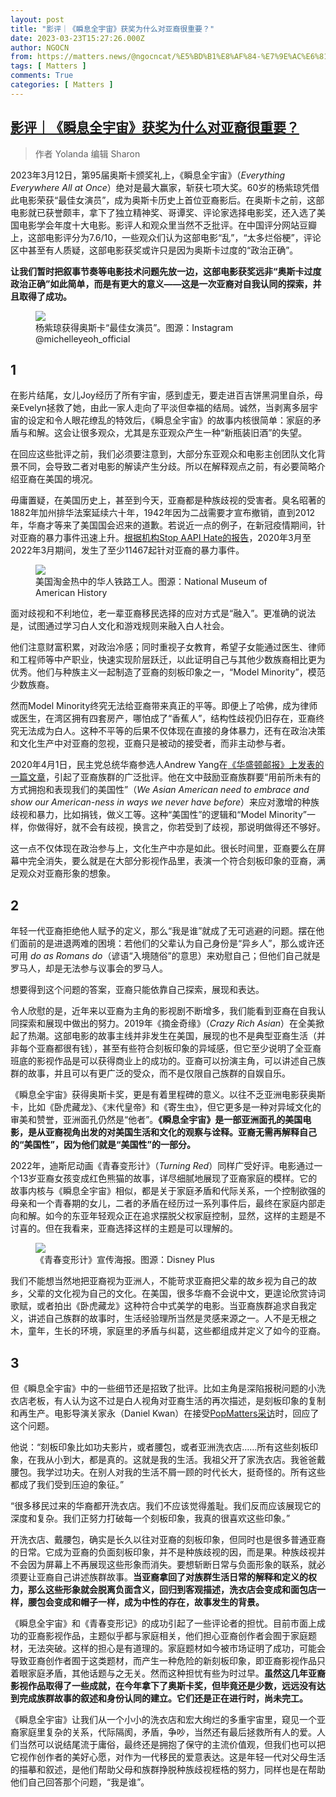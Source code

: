 ```yaml
---
layout: post
title: "影评｜《瞬息全宇宙》获奖为什么对亚裔很重要？"
date: 2023-03-23T15:27:26.000Z
author: NGOCN
from: https://matters.news/@ngocncat/%E5%BD%B1%E8%AF%84-%E7%9E%AC%E6%81%AF%E5%85%A8%E5%AE%87%E5%AE%99-%E8%8E%B7%E5%A5%96%E4%B8%BA%E4%BB%80%E4%B9%88%E5%AF%B9%E4%BA%9A%E8%A3%94%E5%BE%88%E9%87%8D%E8%A6%81-bafybeib3cg7k6cb3m73otf522lorgdq6vjpk2nlo3wpc62wvn6dh37ho64
tags: [ Matters ]
comments: True
categories: [ Matters ]
---
```

<!--1679585246000-->
[影评｜《瞬息全宇宙》获奖为什么对亚裔很重要？](https://matters.news/@ngocncat/%E5%BD%B1%E8%AF%84-%E7%9E%AC%E6%81%AF%E5%85%A8%E5%AE%87%E5%AE%99-%E8%8E%B7%E5%A5%96%E4%B8%BA%E4%BB%80%E4%B9%88%E5%AF%B9%E4%BA%9A%E8%A3%94%E5%BE%88%E9%87%8D%E8%A6%81-bafybeib3cg7k6cb3m73otf522lorgdq6vjpk2nlo3wpc62wvn6dh37ho64)
------

<div>
<blockquote>作者 Yolanda 编辑 Sharon</blockquote><p>2023年3月12日，第95届奥斯卡颁奖礼上，《瞬息全宇宙》（<em>Everything Everywhere All at Once</em>）绝对是最大赢家，斩获七项大奖。60岁的杨紫琼凭借此电影荣获“最佳女演员”，成为奥斯卡历史上首位亚裔影后。在奥斯卡之前，这部电影就已获誉颇丰，拿下了独立精神奖、哥谭奖、评论家选择电影奖，还入选了美国电影学会年度十大电影。影评人和观众里当然不乏批评。在中国评分网站豆瓣上，这部电影评分为7.6/10，一些观众们认为这部电影“乱”，“太多烂俗梗”，评论区中甚至有人质疑，这部电影获奖或许只是因为奥斯卡过度的“政治正确”。</p><p><strong>让我们暂时把叙事节奏等电影技术问题先放一边，这部电影获奖远非“奥斯卡过度政治正确”如此简单，而是有更大的意义——这是一次亚裔对自我认同的探索，并且取得了成功。</strong></p><figure class="image"><img src="https://assets.matters.news/embed/0b36ae93-1b26-44b8-b4ab-974f857d9114.jpeg" data-asset-id="0b36ae93-1b26-44b8-b4ab-974f857d9114" referrerpolicy="no-referrer"><figcaption><span>杨紫琼获得奥斯卡“最佳女演员”。图源：Instagram @michelleyeoh_official</span></figcaption></figure><h2>1</h2><p>在影片结尾，女儿Joy经历了所有宇宙，感到虚无，要走进百吉饼黑洞里自杀，母亲Evelyn拯救了她，由此一家人走向了平淡但幸福的结局。诚然，当剥离多层宇宙的设定和令人眼花缭乱的特效后，《瞬息全宇宙》的故事内核很简单：家庭的矛盾与和解。这会让很多观众，尤其是东亚观众产生一种“新瓶装旧酒”的失望。</p><p>在回应这些批评之前，我们必须要注意到，大部分东亚观众和电影主创团队文化背景不同，会导致二者对电影的解读产生分歧。所以在解释观点之前，有必要简略介绍亚裔在美国的境况。</p><p>毋庸置疑，在美国历史上，甚至到今天，亚裔都是种族歧视的受害者。臭名昭著的1882年加州排华法案延续六十年，1942年因为二战需要才宣布撤销，直到2012年，华裔才等来了美国国会迟来的道歉。若说近一点的例子，在新冠疫情期间，针对亚裔的暴力事件迅速上升。<a href="https://stopaapihate.org/wp-content/uploads/2022/07/Stop-AAPI-Hate-Year-2-Report.pdf" rel="noopener noreferrer" target="_blank">根据机构Stop AAPI Hate的报告</a>，2020年3月至2022年3月期间，发生了至少11467起针对亚裔的暴力事件。</p><figure class="image"><img src="https://assets.matters.news/embed/b88271a4-4640-4301-937a-edc896c591c0.jpeg" data-asset-id="b88271a4-4640-4301-937a-edc896c591c0" referrerpolicy="no-referrer"><figcaption><span>美国淘金热中的华人铁路工人。图源：National Museum of American History</span></figcaption></figure><p>面对歧视和不利地位，老一辈亚裔移民选择的应对方式是“融入”。更准确的说法是，试图通过学习白人文化和游戏规则来融入白人社会。</p><p>他们注意财富积累，对政治冷感；同时重视子女教育，希望子女能通过医生、律师和工程师等中产职业，快速实现阶层跃迁，以此证明自己与其他少数族裔相比更为优秀。他们与种族主义一起制造了亚裔的刻板印象之一，“Model Minority”，模范少数族裔。</p><p>然而Model Minority终究无法给亚裔带来真正的平等。即便上了哈佛，成为律师或医生，在湾区拥有四套房产，哪怕成了“香蕉人”，结构性歧视仍旧存在，亚裔终究无法成为白人。这种不平等的后果不仅体现在直接的身体暴力，还有在政治决策和文化生产中对亚裔的忽视，亚裔只是被动的接受者，而非主动参与者。</p><p>2020年4月1日，民主党总统华裔参选人Andrew Yang在<a href="https://www.washingtonpost.com/opinions/2020/04/01/andrew-yang-coronavirus-discrimination/" rel="noopener noreferrer" target="_blank">《华盛顿邮报》上发表的一篇文章</a>，引起了亚裔族群的广泛批评。他在文中鼓励亚裔族群要“用前所未有的方式拥抱和表现我们的美国性”（<em>We Asian American need to embrace and show our American-ness in ways we never have before</em>）来应对激增的种族歧视和暴力，比如捐钱，做义工等。这种“美国性”的逻辑和“Model Minority”一样，你做得好，就不会有歧视，换言之，你若受到了歧视，那说明做得还不够好。</p><p>这一点不仅体现在政治参与上，文化生产中亦是如此。很长时间里，亚裔要么在屏幕中完全消失，要么就是在大部分影视作品里，表演一个符合刻板印象的亚裔，满足观众对亚裔形象的想象。</p><h2>2</h2><p>年轻一代亚裔拒绝他人赋予的定义，那么“我是谁”就成了无可逃避的问题。摆在他们面前的是进退两难的困境：若他们的父辈认为自己身份是“异乡人”，那么或许还可用 <em>do as Romans do</em>（谚语“入境随俗”的意思）来劝慰自己；但他们自己就是罗马人，却是无法参与议事会的罗马人。</p><p>想要得到这个问题的答案，亚裔只能依靠自己探索，展现和表达。</p><p>令人欣慰的是，近年来以亚裔为主角的影视剧不断增多，我们能看到亚裔在自我认同探索和展现中做出的努力。2019年《摘金奇缘》（<em>Crazy Rich Asian</em>）在全美掀起了热潮。这部电影的故事主线并非发生在美国，展现的也不是典型亚裔生活（并非每个亚裔都很有钱），甚至有些符合刻板印象的异域感，但它至少说明了全亚裔班底的影视作品是可以获得商业上的成功的。亚裔可以扮演主角，可以讲述自己族群的故事，并且可以有更广泛的受众，而不是仅限自己族群的自娱自乐。</p><p>《瞬息全宇宙》获得奥斯卡奖，更是有着里程碑的意义。以往不乏亚洲电影获奥斯卡，比如《卧虎藏龙》、《末代皇帝》和《寄生虫》，但它更多是一种对异域文化的审美和赞誉，亚洲面孔仍然是“他者”。<strong>《瞬息全宇宙》是一部亚洲面孔的美国电影，是从亚裔视角出发的对美国生活和文化的观察与诠释。亚裔无需再解释自己的“美国性”，因为他们就是“美国性”的一部分。</strong></p><p>2022年，迪斯尼动画《青春变形计》（<em>Turning Red</em>）同样广受好评。电影通过一个13岁亚裔女孩变成红色熊猫的故事，详尽细腻地展现了亚裔家庭的模样。它的故事内核与《瞬息全宇宙》相似，都是关于家庭矛盾和代际关系，一个控制欲强的母亲和一个青春期的女儿，二者的矛盾在经历过一系列事件后，最终在家庭内部走向和解。如今的东亚年轻观众正在追求摆脱父权家庭控制，显然，这样的主题是不讨喜的。但在我看来，亚裔选择这样的主题是可以理解的。</p><figure class="image"><img src="https://assets.matters.news/embed/2e8c55c5-d94e-475c-a856-0ee3246d24e6.jpeg" data-asset-id="2e8c55c5-d94e-475c-a856-0ee3246d24e6" referrerpolicy="no-referrer"><figcaption><span>《青春变形计》宣传海报。图源：Disney Plus</span></figcaption></figure><p>我们不能想当然地把亚裔视为亚洲人，不能苛求亚裔把父辈的故乡视为自己的故乡，父辈的文化视为自己的文化。在美国，很多华裔不会说中文，更遑论欣赏诗词歌赋，或者拍出《卧虎藏龙》这种符合中式美学的电影。当亚裔族群追求自我定义，讲述自己族群的故事时，生活经验理所当然是灵感来源之一。人不是无根之木，童年，生长的环境，家庭里的矛盾与纠葛，这些都组成并定义了如今的亚裔。</p><h2>3</h2><p>但《瞬息全宇宙》中的一些细节还是招致了批评。比如主角是深陷报税问题的小洗衣店老板，有人认为这不过是白人视角对亚裔生活的再次描述，是刻板印象的复制和再生产。电影导演关家永（Daniel Kwan）在接受<a href="https://www.popmatters.com/everything-everywhere-all-once-interview" rel="noopener noreferrer" target="_blank">PopMatters采访</a>时，回应了这个问题。</p><p>他说：“刻板印象比如功夫影片，或者腰包，或者亚洲洗衣店……所有这些刻板印象，在我从小到大，都是真的。这就是我的生活。我祖父开了家洗衣店。我爸爸戴腰包。我学过功夫。在别人对我的生活不屑一顾的时代长大，挺奇怪的。所有这些都成了我们受到压迫的象征。”</p><p>“很多移民过来的华裔都开洗衣店。我们不应该觉得羞耻。我们反而应该展现它的深度和复杂。我们正努力打破每一个刻板印象，我真的很喜欢这些印象。”</p><p>开洗衣店、戴腰包，确实是长久以往对亚裔的刻板印象，但同时也是很多普通亚裔的日常。它成为亚裔的负面刻板印象，并不是种族歧视的因，而是果。种族歧视并不会因为屏幕上不再展现这些形象而消失。要想斩断日常与负面形象的联系，就必须要让亚裔自己讲述族群故事。<strong>当亚裔拿回了对族群生活日常的解释和定义的权力，那么这些形象就会脱离负面含义，回归到客观描述，洗衣店会变成和面包店一样，腰包会变成和帽子一样，成为中性的存在，故事发生的背景。</strong></p><p>《瞬息全宇宙》和《青春变形记》的成功引起了一些评论者的担忧。目前市面上成功的亚裔影视作品，主题似乎都与家庭相关，他们担心亚裔创作者会囿于家庭题材，无法突破。这样的担心是有道理的。家庭题材如今被市场证明了成功，可能会导致亚裔创作者囿于这类题材，而产生一种危险的新刻板印象，即亚裔影视作品只着眼家庭矛盾，其他话题与之无关。然而这种担忧有些为时过早。<strong>虽然这几年亚裔影视作品取得了一些成就，在今年拿下了奥斯卡奖，但毕竟还是少数，远远没有达到完成族群故事的叙述和身份认同的建立。它们还是正在进行时，尚未完工。</strong></p><p>《瞬息全宇宙》让我们从一个小小的洗衣店和宏大绚烂的多重宇宙里，窥见一个亚裔家庭里复杂的关系，代际隔阂，矛盾，争吵，当然还有最后拯救所有人的爱。人们当然可以说结尾流于庸俗，最终还是拥抱了保守的主流价值观，但我们也可以把它视作创作者的美好心愿，对作为一代移民的爱意表达。这是年轻一代对父母生活的描摹和叙述，是他们帮助父母和族群挣脱种族歧视桎梏的努力，同样也是在帮助他们自己回答那个问题，“我是谁”。</p>
</div>
